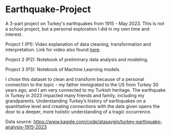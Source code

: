 # Earthquake-Project
A 3-part project on Turkey's earthquakes from 1915 - May 2023. This is not a school project, but a personal exploration I did in my own time and interest.

Project 1 (P1): Video explanation of data cleaning, transformation and interpretation. Link for video also found [here](https://youtu.be/8ZhpiMON1VU).

Project 2 (P2): Notebook of preliminary data analysis and modeling.

Project 3 (P3): Notebook of Machine Learning models.

I chose this dataset to clean and transform because of a personal connection to the topic - my father immigrated to the US from Turkey 30 years ago, and I am very connected to my Turkish heritage. The earthquake in Turkey in 2023 impacted many friends and family, including my grandparents. Understanding Turkey’s history of earthquakes on a quantitative level and creating connections with the data given opens the door to a deeper, more holistic understanding of a tragic occurrence.

Data source: https://www.kaggle.com/code/atasaygin/turkey-earthquake-analysis-1915-2023


